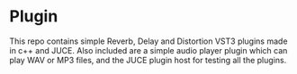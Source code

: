 # Plugin

This repo contains simple Reverb, Delay and Distortion VST3 plugins made in c++ and JUCE.
Also included are a simple audio player plugin which can play WAV or MP3 files, and the JUCE plugin host for testing all the plugins.
